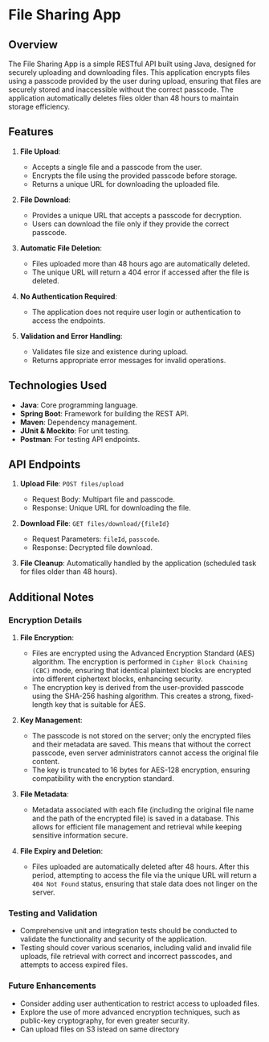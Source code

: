 # File Sharing App

## Overview

The File Sharing App is a simple RESTful API built using Java, designed for securely uploading and downloading files. This application encrypts files using a passcode provided by the user during upload, ensuring that files are securely stored and inaccessible without the correct passcode. The application automatically deletes files older than 48 hours to maintain storage efficiency.

## Features

1. **File Upload**:
   - Accepts a single file and a passcode from the user.
   - Encrypts the file using the provided passcode before storage.
   - Returns a unique URL for downloading the uploaded file.

2. **File Download**:
   - Provides a unique URL that accepts a passcode for decryption.
   - Users can download the file only if they provide the correct passcode.

3. **Automatic File Deletion**:
   - Files uploaded more than 48 hours ago are automatically deleted.
   - The unique URL will return a 404 error if accessed after the file is deleted.

4. **No Authentication Required**:
   - The application does not require user login or authentication to access the endpoints.

5. **Validation and Error Handling**:
   - Validates file size and existence during upload.
   - Returns appropriate error messages for invalid operations.

## Technologies Used

- **Java**: Core programming language.
- **Spring Boot**: Framework for building the REST API.
- **Maven**: Dependency management.
- **JUnit & Mockito**: For unit testing.
- **Postman**: For testing API endpoints.

## API Endpoints

1. **Upload File**: `POST files/upload`
   - Request Body: Multipart file and passcode.
   - Response: Unique URL for downloading the file.

2. **Download File**: `GET files/download/{fileId}`
   - Request Parameters: `fileId`, `passcode`.
   - Response: Decrypted file download.

3. **File Cleanup**: Automatically handled by the application (scheduled task for files older than 48 hours).

## Additional Notes

### Encryption Details

1. **File Encryption**:
   - Files are encrypted using the Advanced Encryption Standard (AES) algorithm. The encryption is performed in `Cipher Block Chaining (CBC)` mode, ensuring that identical plaintext blocks are encrypted into different ciphertext blocks, enhancing security.
   - The encryption key is derived from the user-provided passcode using the SHA-256 hashing algorithm. This creates a strong, fixed-length key that is suitable for AES.

2. **Key Management**:
   - The passcode is not stored on the server; only the encrypted files and their metadata are saved. This means that without the correct passcode, even server administrators cannot access the original file content.
   - The key is truncated to 16 bytes for AES-128 encryption, ensuring compatibility with the encryption standard.

3. **File Metadata**:
   - Metadata associated with each file (including the original file name and the path of the encrypted file) is saved in a database. This allows for efficient file management and retrieval while keeping sensitive information secure.

4. **File Expiry and Deletion**:
   - Files uploaded are automatically deleted after 48 hours. After this period, attempting to access the file via the unique URL will return a `404 Not Found` status, ensuring that stale data does not linger on the server.

### Testing and Validation
- Comprehensive unit and integration tests should be conducted to validate the functionality and security of the application.
- Testing should cover various scenarios, including valid and invalid file uploads, file retrieval with correct and incorrect passcodes, and attempts to access expired files.

### Future Enhancements
- Consider adding user authentication to restrict access to uploaded files.
- Explore the use of more advanced encryption techniques, such as public-key cryptography, for even greater security.
- Can upload files on S3 istead on same directory


